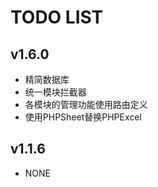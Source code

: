 # TODO LIST

## v1.6.0

* 精简数据库
* 统一模块拦截器
* 各模块的管理功能使用路由定义
* 使用PHPSheet替换PHPExcel

## v1.1.6

* NONE